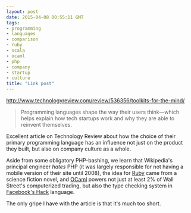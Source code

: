 ```yaml
---
layout: post
date: 2015-04-08 00:55:11 GMT
tags:
- programming
- languages
- comparison
- ruby
- scala
- ocaml
- php
- company
- startup
- culture
title: "Link post"
---
```

<http://www.technologyreview.com/review/536356/toolkits-for-the-mind/>

> Programming languages shape the way their users think—which helps explain how tech startups work and why they are able to reinvent themselves.

Excellent article on Technology Review about how the choice of their primary programming language has an influence not just on the product they built, but also on company culture as a whole.

Aside from some obligatory PHP-bashing, we learn that Wikipedia's principal engineer *hates* PHP (it was largely responsible for not having a mobile version of their site until 2008), the idea for [Ruby](http://ruby-lang.org)  came from a science fiction novel, and [OCaml](https://ocaml.org/) powers not just at least 2% of Wall Street's computerized trading, but also the type checking system in [Facebook's Hack](http://hacklang.org/) language.

The only gripe I have with the article is that it's much too short.